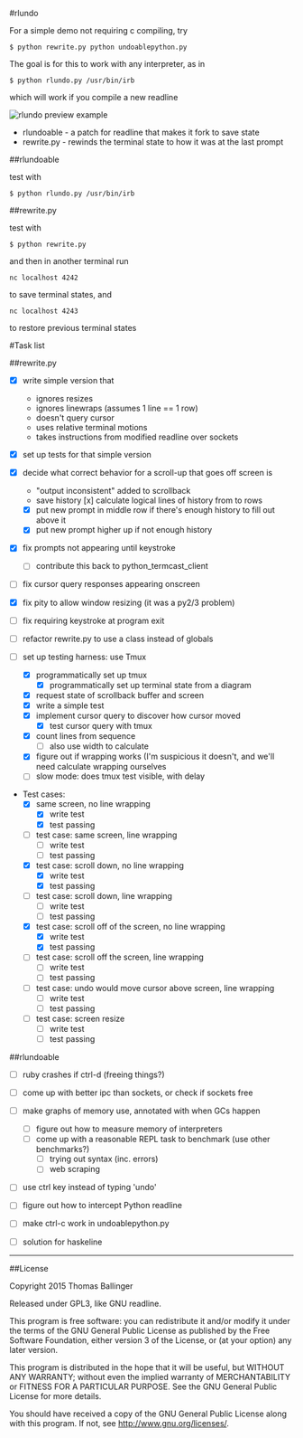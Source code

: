 #rlundo




For a simple demo not requiring c compiling, try

    $ python rewrite.py python undoablepython.py

The goal is for this to work with any interpreter, as in

    $ python rlundo.py /usr/bin/irb

which will work if you compile a new readline


![rlundo preview example](http://ballingt.com/assets/rlundopreview.gif)


* rlundoable - a patch for readline that makes it fork to save state
* rewrite.py - rewinds the terminal state to how it was at the last prompt

##rlundoable

test with 

    $ python rlundo.py /usr/bin/irb


##rewrite.py

test with 

    $ python rewrite.py

and then in another terminal run

    nc localhost 4242

to save terminal states, and

    nc localhost 4243

to restore previous terminal states


#Task list

##rewrite.py

- [x] write simple version that
  * ignores resizes
  * ignores linewraps (assumes 1 line == 1 row)
  * doesn't query cursor
  * uses relative terminal motions
  * takes instructions from modified readline over sockets

- [x] set up tests for that simple version
- [x] decide what correct behavior for a scroll-up that goes off screen is
  - "output inconsistent" added to scrollback
  - save history
    [x] calculate logical lines of history from to rows
  - [x] put new prompt in middle row if there's enough history to fill out above it
  - [x] put new prompt higher up if not enough history
- [x] fix prompts not appearing until keystroke
  - [ ] contribute this back to python_termcast_client
- [ ] fix cursor query responses appearing onscreen
- [x] fix pity to allow window resizing (it was a py2/3 problem)
- [ ] fix requiring keystroke at program exit
- [ ] refactor rewrite.py to use a class instead of globals
- [ ] set up testing harness: use Tmux
  - [x] programmatically set up tmux
    - [x] programmatically set up terminal state from a diagram
  - [x] request state of scrollback buffer and screen
  - [x] write a simple test
  - [x] implement cursor query to discover how cursor moved
    - [x] test cursor query with tmux
  - [x] count lines from sequence
    - [ ] also use width to calculate
  - [x] figure out if wrapping works (I'm suspicious it doesn't,
        and we'll need calculate wrapping ourselves
  - [ ] slow mode: does tmux test visible, with delay

- Test cases:
  - [x] same screen, no line wrapping
    - [x] write test
    - [x] test passing
  - [ ] test case: same screen, line wrapping
    - [ ] write test
    - [ ] test passing
  - [x] test case: scroll down, no line wrapping
    - [x] write test
    - [x] test passing
  - [ ] test case: scroll down, line wrapping
    - [ ] write test
    - [ ] test passing
  - [x] test case: scroll off of the screen, no line wrapping
    - [x] write test
    - [x] test passing
  - [ ] test case: scroll off the screen, line wrapping
    - [ ] write test
    - [ ] test passing
  - [ ] test case: undo would move cursor above screen, line wrapping
    - [ ] write test
    - [ ] test passing
  - [ ] test case: screen resize
    - [ ] write test
    - [ ] test passing

##rlundoable

- [ ] ruby crashes if ctrl-d (freeing things?)
- [ ] come up with better ipc than sockets, or check if sockets free
- [ ] make graphs of memory use, annotated with when GCs happen
  - [ ] figure out how to measure memory of interpreters
  - [ ] come up with a reasonable REPL task to benchmark (use other benchmarks?)
    - [ ] trying out syntax (inc. errors)
    - [ ] web scraping
- [ ] use ctrl key instead of typing 'undo'
- [ ] figure out how to intercept Python readline
- [ ] make ctrl-c work in undoablepython.py
- [ ] solution for haskeline



---

##License

Copyright 2015 Thomas Ballinger

Released under GPL3, like GNU readline.

This program is free software: you can redistribute it and/or modify
it under the terms of the GNU General Public License as published by
the Free Software Foundation, either version 3 of the License, or
(at your option) any later version.

This program is distributed in the hope that it will be useful,
but WITHOUT ANY WARRANTY; without even the implied warranty of
MERCHANTABILITY or FITNESS FOR A PARTICULAR PURPOSE.  See the
GNU General Public License for more details.

You should have received a copy of the GNU General Public License
along with this program.  If not, see <http://www.gnu.org/licenses/>.

